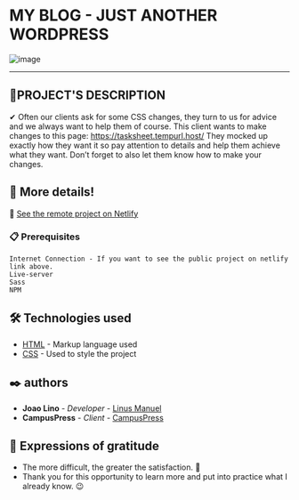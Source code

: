 # MY BLOG - JUST ANOTHER WORDPRESS
![image](https://user-images.githubusercontent.com/79695824/201293991-2ded15de-561c-471e-9804-d0a6efbfebe5.png)


---
## 🎯PROJECT'S DESCRIPTION 
✔ Often our clients ask for some CSS changes, they turn to us for advice and we
always want to help them of course. This client wants to make changes to this page: https://tasksheet.tempurl.host/
They mocked up exactly how they want it so pay attention to details and help them
achieve what they want. Don’t forget to also let them know how to make your changes.

## 🚀 More details!

📲 <a href="https://my-blog-challenge.netlify.app/" target="_blank">See the remote project on Netlify</a>


### 📋 Prerequisites

```
Internet Connection - If you want to see the public project on netlify link above.
Live-server
Sass
NPM
```
## 🛠️ Technologies used

- [HTML](https://www.w3schools.com/html/) - Markup language used
- [CSS](https://www.w3schools.com/css/) - Used to style the project

## ✒️ authors

- **Joao Lino** - _Developer_ - <a href="https://github.com/linusmanuel" target="_blank">Linus Manuel</a>
- **CampusPress** - _Client_ - <a href="https://campuspress.com/" target="_blank">CampusPress</a>

## 🎁 Expressions of gratitude

- The more difficult, the greater the satisfaction. 🙌
- Thank you for this opportunity to learn more and put into practice what I already know. 😉
